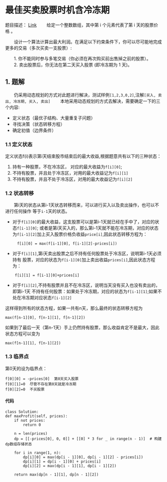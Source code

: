 # 最佳买卖股票时机含冷冻期
题目描述：  [Link](https://leetcode-cn.com/problems/best-time-to-buy-and-sell-stock-with-cooldown/)
&emsp;&emsp;给定一个整数数组，其中第 i 个元素代表了第 i 天的股票价格 。​

&emsp;&emsp;设计一个算法计算出最大利润。在满足以下约束条件下，你可以尽可能地完成更多的交易（多次买卖一支股票）:

&emsp;&emsp;1. 你不能同时参与多笔交易（你必须在再次购买前出售掉之前的股票）。  
&emsp;&emsp;2. 卖出股票后，你无法在第二天买入股票 (即冷冻期为 1 天)。


## 1. 题解
&emsp;&emsp;仍采用动态规划的方式对此题进行解决，测试样例`[1,2,3,0,2]`,注解`[买入, 卖出, 冷冻期, 买入, 卖出]`
&emsp;&emsp;本地采用动态规划的方式去解决，需要确定一下的三个内容:
* 定义状态（最优子结构、大量重复子问题）
* 寻找决策（状态转移方程）
* 确定初值（边界条件）

### 1.1 定义状态

定义状态f(i)表示第i天结束股市结束后的最大收益,根据题意共有以下的三种状态：

1. 持有一种股票，不在冷冻区， 对应的最大收益为`f[i][0]`;
2. 不持有股票，并且处于冷冻区，对用的最大收益记为`f[i][1]`
3. 不持有股票，并且不处于冷冻区，对用的最大收益记为`f[i][2]`

### 1.2 状态转移
&emsp;&emsp;第i天的状态从第i-1天状态转移而来，可以进行买入以及卖出操作，也可以不进行任何操作 等于`i-1`天的状态。

* 对于`f[i][0]`的最大收益，这支股票可以是第i-1天就已经在手中了，对应的状态`f[i-1][0]`;
  或者是第i天买入的，那么第i-1天就不能在冷冻期，对应的状态为`f[i-1][2]`加上买入股票价格负收益`price[i]`,因此状态转移方程为：
    
        f[i][0] = max(f[i-1][0], f[i-1][2]-prices[i])
 
* 对于`f[i][1]`,第i天卖出股票之后不持有任何股票处于冷冻区，说明第i-1天必须持有
  股票，对应的状态为`f[i-1][0]`加上卖出收益`prices[i]`,因此状态方程为：
  
       f[i][1] = f[i-1][0]+prices[i]
       
* 对于`f[i][2]`,不持有股票并且不在冷冻区，说明当天没有买入也没有卖出的，即第i-1天
  不持有任何股票：如果处于冷冻期，对应的状态为`f[i-1][1]`;如果不处在冷冻期对应状态`f[i-1][2]`
  
  
这样得到所有的状态方程，如果一共有n天，那么最终的状态转移方程为

    max(f[n-1][0], f[n-1][1], f[n-1][2])
    
 如果到了最后一天（第n-1天）手上仍然持有股票，那么收益肯定不是最大，因此状态方程可以变为
 
    max(f[n-1][1], f[n-1][2])
    
 ### 1.3 临界点
 
 第0天的设为临界点：
    
    f[0][0] = -prices[0]  第0天买入股票
    f[0][1]=0  尽管不存在第0天就是冷冻期
    f[0][2]=0  不买股票
    

#### 代码

    class Solution:
    def maxProfit(self, prices):
        if not prices:
            return 0

        n = len(prices)
        dp = [[-prices[0], 0, 0]] + [[0] * 3 for _ in range(n - 1)]  # 构建dp数组存储状态

        for i in range(1, n):
            dp[i][0] = max(dp[i - 1][0], dp[i - 1][2] - prices[i])
            dp[i][1] = dp[i - 1][0] + prices[i]
            dp[i][2] = max(dp[i - 1][1], dp[i - 1][2])

        return max(dp[n - 1][1], dp[n - 1][2])